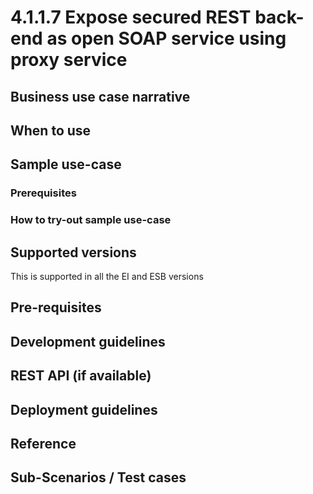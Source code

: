 # 4.1.1.7 Expose secured REST back-end as open SOAP service using proxy service

## Business use case narrative

## When to use

## Sample use-case

### Prerequisites

### How to try-out sample use-case

## Supported versions
This is supported in all the EI and ESB versions

## Pre-requisites

## Development guidelines

## REST API (if available)

## Deployment guidelines

## Reference

## Sub-Scenarios / Test cases

